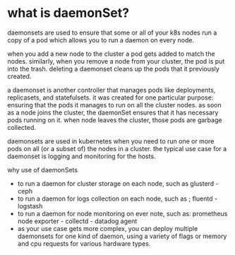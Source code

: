 # what is daemonSet?

daemonsets are used to ensure that some or all of your k8s nodes run a copy of a pod which allows you to run a daemon on every node.

when you add a new node to the cluster a pod gets added to match the nodes. similarly, when you remove a node from your cluster, the pod is put into the trash. deleting a daemonset cleans up the pods that it previously created.

a daemonset is another controller that manages pods like deployments, replicasets, and statefulsets. it was created for one particular purpose: ensuring that the pods it manages to run on all the cluster nodes. as soon as a node joins the cluster, the daemonSet ensures that it has necessary pods running on it. when node leaves the cluster, those pods are garbage collected.

daemonsets are used in kubernetes when you need to run one or more pods on all (or a subset of) the nodes in a cluster. the typical use case for a daemonset is logging and monitoring for the hosts.

why use of daemonSets

- to run a daemon for cluster storage on each node, such as glusterd - ceph
- to run a daemon for logs collection on each node, such as ; fluentd - logstash
- to run a daemon for node monitoring on ever note, such as: prometheus node exporter - collectd - datadog agent
- as your use case gets more complex, you can deploy multiple daemonsets for one kind of daemon, using a variety of flags or memory and cpu requests for various hardware types.
